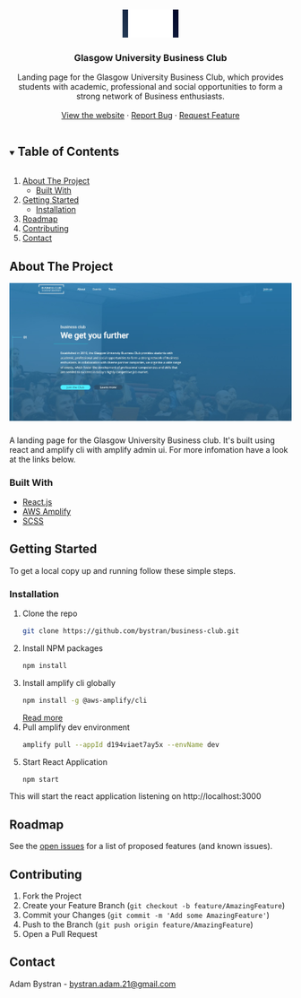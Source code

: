 
<!-- PROJECT LOGO -->
<br />
<p align="center">
  <a href="https://github.com/bystran/business-club">
    <img src="src/assets/logo.svg" alt="Logo" width="80" height="50" style="    background: linear-gradient(
45deg
,#243b55,#000428); padding: 0px 10px;">
  </a>

  <h3 align="center">Glasgow University Business Club</h3>

  <p align="center">
    Landing page for the Glasgow University Business Club, which provides students with academic, professional and social opportunities to form a strong network of Business enthusiasts.
    <br />
    <br />
    <a href="https://gubusiness.club">View the website</a>
    ·
    <a href="https://github.com/bystran/business-club/issues">Report Bug</a>
    ·
    <a href="https://github.com/bystran/business-club/issues">Request Feature</a>
  </p>
</p>



<!-- TABLE OF CONTENTS -->
<details open="open">
  <summary><h2 style="display: inline-block">Table of Contents</h2></summary>
  <ol>
    <li>
      <a href="#about-the-project">About The Project</a>
      <ul>
        <li><a href="#built-with">Built With</a></li>
      </ul>
    </li>
    <li>
      <a href="#getting-started">Getting Started</a>
      <ul>
        <li><a href="#installation">Installation</a></li>
      </ul>
    </li>
    <li><a href="#roadmap">Roadmap</a></li>
    <li><a href="#contributing">Contributing</a></li>
    <li><a href="#contact">Contact</a></li>
  </ol>
</details>



<!-- ABOUT THE PROJECT -->
## About The Project

[![Product Name Screen Shot](src/assets/screenshot.jpg?raw=true "Title")](https://gubusiness.club)

###
A landing page for the Glasgow University Business club. It's built using react and amplify cli with amplify admin ui. For more infomation have a look at the links below. 


### Built With

* [React.js](https://reactjs.org/)
* [AWS Amplify](https://aws.amazon.com/amplify/)
* [SCSS](https://sass-lang.com/)



<!-- GETTING STARTED -->
## Getting Started

To get a local copy up and running follow these simple steps.

### Installation

1. Clone the repo
   ```sh
   git clone https://github.com/bystran/business-club.git
   ```
2. Install NPM packages
   ```sh
   npm install
   ```
3. Install amplify cli globally
    ```sh
    npm install -g @aws-amplify/cli
    ```
    [Read more](https://docs.amplify.aws/cli/start/install) 
4. Pull amplify dev environment
    ```sh
    amplify pull --appId d194viaet7ay5x --envName dev
    ````
5. Start React Application 
    ```sh
    npm start
    ````

This will start the react application listening on http://localhost:3000

<!-- ROADMAP -->
## Roadmap

See the [open issues](https://github.com/bystran/business-club/issues) for a list of proposed features (and known issues).



<!-- CONTRIBUTING -->
## Contributing


1. Fork the Project
2. Create your Feature Branch (`git checkout -b feature/AmazingFeature`)
3. Commit your Changes (`git commit -m 'Add some AmazingFeature'`)
4. Push to the Branch (`git push origin feature/AmazingFeature`)
5. Open a Pull Request




<!-- CONTACT -->
## Contact

Adam Bystran - bystran.adam.21@gmail.com




